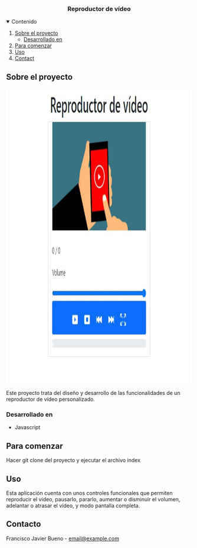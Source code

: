 

  <h3 align="center">Reproductor de vídeo</h3>



<!-- TABLE OF CONTENTS -->
<details open="open">
  <summary>Contenido</summary>
  <ol>
    <li>
      <a href="#about-the-project">Sobre el proyecto</a>
      <ul>
        <li><a href="#built-with">Desarrollado en</a></li>
      </ul>
    </li>
    <li>
      <a href="#getting-started">Para comenzar</a>
      <ul>
      </ul>
    </li>
    <li><a href="#usage">Uso</a></li>
    <li><a href="#contact">Contact</a></li>
  </ol>
</details>



<!-- ABOUT THE PROJECT -->
## Sobre el proyecto

<img src="imagen.jpg" alt="Logo" width="800" height="800">

Este proyecto trata del diseño y desarrollo de las funcionalidades de un reproductor de vídeo personalizado.

### Desarrollado en

* Javascript



<!-- GETTING STARTED -->
## Para comenzar

Hacer git clone del proyecto y ejecutar el archivo index



<!-- USAGE EXAMPLES -->
## Uso

Esta aplicación cuenta con unos controles funcionales que permiten reproducir el vídeo, pausarlo, pararlo, aumentar o disminuir el volumen, adelantar o atrasar el vídeo, y modo pantalla completa.



<!-- CONTACT -->
## Contacto

Francisco Javier Bueno - email@example.com






